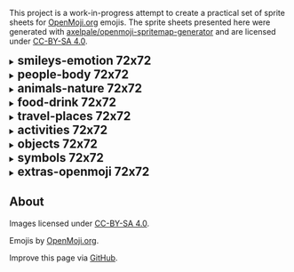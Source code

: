 This project is a work-in-progress attempt to create a practical set of sprite sheets for [OpenMoji.org](https://openmoji.org/) emojis. The sprite sheets presented here were generated with [axelpale/openmoji-spritemap-generator](https://github.com/axelpale/openmoji-spritemap-generator) and are licensed under [CC-BY-SA 4.0](https://creativecommons.org/licenses/by-sa/4.0/legalcode).

<details>
  <summary>
  <h2 style="display:inline">smileys-emotion 72x72</h2>
  </summary>

[<img src="smileys-emotion.png" width="50%">](smileys-emotion.png)

*   Merged image: [smileys-emotion.png](smileys-emotion.png)
*   HTML image map: [smileys-emotion.html](smileys-emotion.html)
*   CSS sprite sheet: [smileys-emotion.css](smileys-emotion.css)
*   CSS sprite example: [smileys-emotion-css.html](smileys-emotion-css.html)
*   Custom JSON: [smileys-emotion.json](smileys-emotion.json)
</details>


<details>
  <summary>
  <h2 style="display:inline">people-body 72x72</h2>
  </summary>

[<img src="people-body.png" width="50%">](people-body.png)

*   Merged image: [people-body.png](people-body.png)
*   HTML image map: [people-body.html](people-body.html)
*   CSS sprite sheet: [people-body.css](people-body.css)
*   CSS sprite example: [people-body-css.html](people-body-css.html)
*   Custom JSON: [people-body.json](people-body.json)
</details>


<details>
  <summary>
  <h2 style="display:inline">animals-nature 72x72</h2>
  </summary>

[<img src="animals-nature.png" width="50%">](animals-nature.png)

*   Merged image: [animals-nature.png](animals-nature.png)
*   HTML image map: [animals-nature.html](animals-nature.html)
*   CSS sprite sheet: [animals-nature.css](animals-nature.css)
*   CSS sprite example: [animals-nature-css.html](animals-nature-css.html)
*   Custom JSON: [animals-nature.json](animals-nature.json)
</details>


<details>
  <summary>
  <h2 style="display:inline">food-drink 72x72</h2>
  </summary>

[<img src="food-drink.png" width="50%">](food-drink.png)

*   Merged image: [food-drink.png](food-drink.png)
*   HTML image map: [food-drink.html](food-drink.html)
*   CSS sprite sheet: [food-drink.css](food-drink.css)
*   CSS sprite example: [food-drink-css.html](food-drink-css.html)
*   Custom JSON: [food-drink.json](food-drink.json)
</details>


<details>
  <summary>
  <h2 style="display:inline">travel-places 72x72</h2>
  </summary>

[<img src="travel-places.png" width="50%">](travel-places.png)

*   Merged image: [travel-places.png](travel-places.png)
*   HTML image map: [travel-places.html](travel-places.html)
*   CSS sprite sheet: [travel-places.css](travel-places.css)
*   CSS sprite example: [travel-places-css.html](travel-places-css.html)
*   Custom JSON: [travel-places.json](travel-places.json)
</details>


<details>
  <summary>
  <h2 style="display:inline">activities 72x72</h2>
  </summary>

[<img src="activities.png" width="50%">](activities.png)

*   Merged image: [activities.png](activities.png)
*   HTML image map: [activities.html](activities.html)
*   CSS sprite sheet: [activities.css](activities.css)
*   CSS sprite example: [activities-css.html](activities-css.html)
*   Custom JSON: [activities.json](activities.json)
</details>


<details>
  <summary>
  <h2 style="display:inline">objects 72x72</h2>
  </summary>

[<img src="objects.png" width="50%">](objects.png)

*   Merged image: [objects.png](objects.png)
*   HTML image map: [objects.html](objects.html)
*   CSS sprite sheet: [objects.css](objects.css)
*   CSS sprite example: [objects-css.html](objects-css.html)
*   Custom JSON: [objects.json](objects.json)
</details>


<details>
  <summary>
  <h2 style="display:inline">symbols 72x72</h2>
  </summary>

[<img src="symbols.png" width="50%">](symbols.png)

*   Merged image: [symbols.png](symbols.png)
*   HTML image map: [symbols.html](symbols.html)
*   CSS sprite sheet: [symbols.css](symbols.css)
*   CSS sprite example: [symbols-css.html](symbols-css.html)
*   Custom JSON: [symbols.json](symbols.json)
</details>


<details>
  <summary>
  <h2 style="display:inline">extras-openmoji 72x72</h2>
  </summary>

[<img src="extras-openmoji.png" width="50%">](extras-openmoji.png)

*   Merged image: [extras-openmoji.png](extras-openmoji.png)
*   HTML image map: [extras-openmoji.html](extras-openmoji.html)
*   CSS sprite sheet: [extras-openmoji.css](extras-openmoji.css)
*   CSS sprite example: [extras-openmoji-css.html](extras-openmoji-css.html)
*   Custom JSON: [extras-openmoji.json](extras-openmoji.json)
</details>

## About

Images licensed under [CC-BY-SA 4.0](https://creativecommons.org/licenses/by-sa/4.0/legalcode).

Emojis by [OpenMoji.org](https://openmoji.org/).

Improve this page via [GitHub](https://github.com/axelpale/openmoji-sprites).
